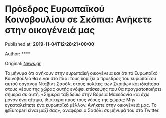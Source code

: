 
# Πρόεδρος Ευρωπαϊκού Κοινοβουλίου σε Σκόπια: Ανήκετε στην οικογένειά μας

Published at: **2019-11-04T12:28:21+00:00**

Author: ****

Original: [News.gr](https://www.news.gr/kosmos/article/2018647/proedros-evropaikou-kinovouliou-se-skopia-anikete-stin-ikogenia-mas.html)

Το μήνυμα ότι ανήκουν στην ευρωπαϊκή οικογένεια και ότι το Ευρωπαϊκό Κοινοβούλιο θα είναι στο πλάι τους κομίζει ο πρόεδρος του ευρωπαϊκού αυτού οργάνου Νταβίντ Σασόλι στους πολίτες των Σκοπίων και ιδιαίτερα στους νέους της χώρας αυτής ενόψει επίσκεψης που θα πραγματοποιήσει σήμερα σε αυτή.
«Σήμερα ταξιδεύω στην Βόρεια Μακεδονία και έχω μόνον ένα αίτημα, ιδιαίτερα προς τους νέους της χώρας: Μην εγκαταλείπετε ένα ευρωπαϊκό μέλλον. Ανήκετε στην οικογένειά μας. Το @Europarl είναι μαζί σας», αναφέρει ο Σασόλι σε μήνυμά του στο Twitter.

